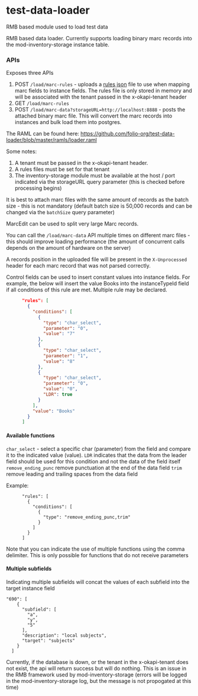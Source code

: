 # test-data-loader
RMB based module used to load test data

RMB based data loader. Currently supports loading binary marc records into the mod-inventory-storage instance table.

### APIs 
Exposes three APIs
1. POST `/load/marc-rules` - uploads a [rules json](https://github.com/folio-org/test-data-loader/blob/master/ramls/rules.json) file to use when mapping marc fields to instance fields. The rules file is only stored in memory and will be associated with the tenant passed in the x-okapi-tenant header
2.  GET `/load/marc-rules`
3. POST `/load/marc-data?storageURL=http://localhost:8888` - posts the attached binary marc file. This will convert the marc records into instances and bulk load them into postgres.

The RAML can be found here:
https://github.com/folio-org/test-data-loader/blob/master/ramls/loader.raml

Some notes:

 1. A tenant must be passed in the x-okapi-tenant header.
 2. A rules files must be set for that tenant
 3. The inventory-storage module must be available at the host / port indicated via the storageURL query parameter (this is checked before processing begins)

It is best to attach marc files with the same amount of records as the batch size - this is not mandatory (default batch size is 50,000 records and can be changed via the `batchSize` query parameter)

MarcEdit can be used to split very large Marc records.

You can call the `/load/marc-data` API multiple times on different marc files - this should improve loading performance (the amount of concurrent calls depends on the amount of hardware on the server)

A records position in the uploaded file will be present in the `X-Unprocessed` header for each marc record that was not parsed correctly.

Control fields can be used to insert constant values into instance fields. For example, the below will insert the value Books into the instanceTypeId field if all conditions of this rule are met. Multiple rule may be declared.

```json
      "rules": [
        {
          "conditions": [
            {
              "type": "char_select",
              "parameter": "0",
              "value": "7"
            },
            {
              "type": "char_select",
              "parameter": "1",
              "value": "8"
            },
            {
              "type": "char_select",
              "parameter": "0",
              "value": "0",
              "LDR": true
            }
          ],
          "value": "Books"
        }
      ]
```

#### Available functions

`char_select` - select a specific char (parameter) from the field and compare it to the indicated value (value). `LDR` indicates that the data from the leader field should be used for this condition and not the data of the field itself
`remove_ending_punc` remove punctuation at the end of the data field
`trim` remove leading and trailing spaces from the data field

Example:
```
      "rules": [
        {
          "conditions": [
            {
              "type": "remove_ending_punc,trim"
            }
          ]
        }
      ]
```
Note that you can indicate the use of multiple functions using the comma delimiter. This is only possible for functions that do not receive parameters

#### Multiple subfields

Indicating multiple subfields will concat the values of each subfield into the target instance field
```
"690": [
    {
      "subfield": [
        "a",
        "y",
        "5"
      ],
      "description": "local subjects",
      "target": "subjects"
    }
  ]
```

Currently, if the database is down, or the tenant in the x-okapi-tenant does not exist, the api will return success but will do nothing. This is an issue in the RMB framework used by mod-inventory-storage (errors will be logged in the mod-inventory-storage log, but the message is not propogated at this time)


